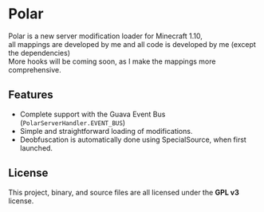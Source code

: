 # Polar
Polar is a new server modification loader for Minecraft 1.10, </br>
all mappings are developed by me and all code is developed by me (except the dependencies) </br>
More hooks will be coming soon, as I make the mappings more comprehensive.

## Features

- Complete support with the Guava Event Bus (```PolarServerHandler.EVENT_BUS```)
- Simple and straightforward loading of modifications.
- Deobfuscation is automatically done using SpecialSource, when first launched.

## License
This project, binary, and source files are all licensed under the **GPL v3** license.